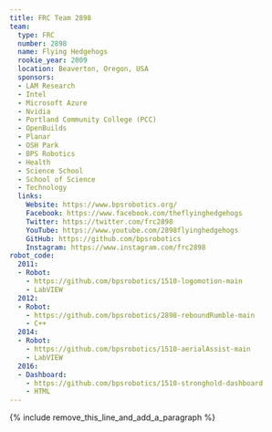 ```yaml
---
title: FRC Team 2898
team:
  type: FRC
  number: 2898
  name: Flying Hedgehogs
  rookie_year: 2009
  location: Beaverton, Oregon, USA
  sponsors:
  - LAM Research
  - Intel
  - Microsoft Azure
  - Nvidia
  - Portland Community College (PCC)
  - OpenBuilds
  - Planar
  - OSH Park
  - BPS Robotics
  - Health
  - Science School
  - School of Science
  - Technology
  links:
    Website: https://www.bpsrobotics.org/
    Facebook: https://www.facebook.com/theflyinghedgehogs
    Twitter: https://twitter.com/frc2898
    YouTube: https://www.youtube.com/2898flyinghedgehogs
    GitHub: https://github.com/bpsrobotics
    Instagram: https://www.instagram.com/frc2898
robot_code:
  2011:
  - Robot:
    - https://github.com/bpsrobotics/1510-logomotion-main
    - LabVIEW
  2012:
  - Robot:
    - https://github.com/bpsrobotics/2898-reboundRumble-main
    - C++
  2014:
  - Robot:
    - https://github.com/bpsrobotics/1510-aerialAssist-main
    - LabVIEW
  2016:
  - Dashboard:
    - https://github.com/bpsrobotics/1510-stronghold-dashboard
    - HTML
---
```


{% include remove_this_line_and_add_a_paragraph %}